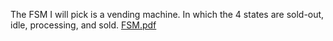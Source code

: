 The FSM I will pick is a vending machine. In which the 4 states are sold-out, idle, processing, and sold.
[FSM.pdf](https://github.com/Kenluk234/Finite-State-Machine-Vending-Machines-/files/10342714/FSM.pdf)
